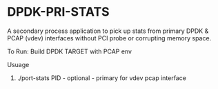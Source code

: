 # DPDK-PRI-STATS

A secondary process application to pick up stats from primary DPDK & PCAP (vdev) interfaces without PCI probe or corrupting memory space.

To Run:
Build DPDK TARGET with PCAP env

Usuage
1) ./port-stats <PID>
  PID - optional - primary for vdev pcap interface
